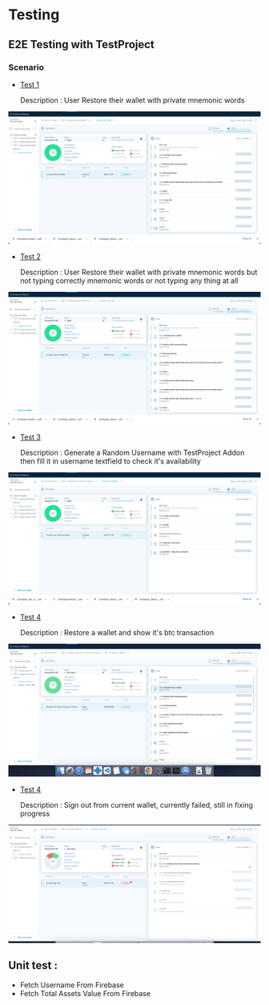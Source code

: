 # Testing

## E2E Testing with TestProject

### Scenario

- [Test 1](/test/E2E/recovery_with_phrase)

    Description : User Restore their wallet with private mnemonic words

![Test 1](/test/E2E/recovery_with_phrase/Screen%20Shot%202022-05-14%20at%2022.54.58.png)

- [Test 2](/test/E2E/recovery_with_mnemonics_words_Fail/) 

    Description : User Restore their wallet with private mnemonic words but not typing correctly mnemonic words or not typing any thing at all

![Test 2](/test/E2E/recovery_with_mnemonics_words_Fail/Screen%20Shot%202022-05-14%20at%2022.54.20.png)

- [Test 3](/test/E2E/get_random_username_status/) 

    Description : Generate a Random Username with TestProject Addon then fill it in username textfield to check it's availability

![Test 3](/test/E2E/get_random_username_status/Screen%20Shot%202022-05-14%20at%2023.52.21.png)

- [Test 4](/test/E2E/show_transacsion_history_btc/) 

    Description : Restore a wallet and show it's btc transaction

![Test 4](/test/E2E/show_transacsion_history_btc/Screen%20Shot%202022-05-16%20at%2011.42.53%20PM.png)

- [Test 4](/test/E2E/sign_out/) 

    Description : Sign out from current wallet, currently failed, still in fixing progress

![Test 4](/test/E2E/sign_out/Screen%20Shot%202022-05-17%20at%2012.02.28%20AM.png) 




## Unit test :

- Fetch Username From Firebase
- Fetch Total Assets Value From Firebase
